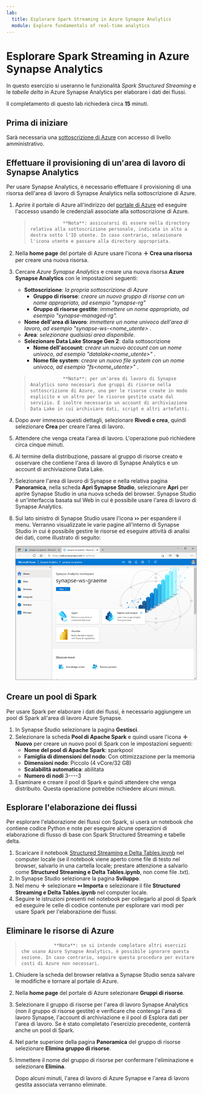 ```yaml
---
lab:
  title: Esplorare Spark Streaming in Azure Synapse Analytics
  module: Explore fundamentals of real-time analytics
---
```


# <a name="explore-spark-streaming-in-azure-synapse-analytics"></a>Esplorare Spark Streaming in Azure Synapse Analytics

In questo esercizio si useranno le funzionalità *Spark Structured Streaming* e le *tabelle delta* in Azure Synapse Analytics per elaborare i dati dei flussi.

Il completamento di questo lab richiederà circa **15** minuti.

## <a name="before-you-start"></a>Prima di iniziare

Sarà necessaria una [sottoscrizione di Azure](https://azure.microsoft.com/free) con accesso di livello amministrativo.

## <a name="provision-a-synapse-analytics-workspace"></a>Effettuare il provisioning di un'area di lavoro di Synapse Analytics

Per usare Synapse Analytics, è necessario effettuare il provisioning di una risorsa dell'area di lavoro di Synapse Analytics nella sottoscrizione di Azure.

1. Aprire il portale di Azure all'indirizzo del [portale di Azure](https://portal.azure.com?azure-portal=true) ed eseguire l'accesso usando le credenziali associate alla sottoscrizione di Azure.

    >                 **Nota**: assicurarsi di essere nella directory relativa alla sottoscrizione personale, indicata in alto a destra sotto l'ID utente. In caso contrario, selezionare l'icona utente e passare alla directory appropriata.

2. Nella **home page** del portale di Azure usare l'icona **&#65291; Crea una risorsa** per creare una nuova risorsa.
3. Cercare *Azure Synapse Analytics* e creare una nuova risorsa **Azure Synapse Analytics** con le impostazioni seguenti:
    - **Sottoscrizione**: *la propria sottoscrizione di Azure*
        - **Gruppo di risorse**: *creare un nuovo gruppo di risorse con un nome appropriato, ad esempio "synapse-rg"*
        - **Gruppo di risorse gestite**: *immettere un nome appropriato, ad esempio "synapse-managed-rg".*
    - **Nome dell'area di lavoro**: *immettere un nome univoco dell'area di lavoro, ad esempio "synapse-ws-<nome_utente>* .
    - **Area**: *selezionare qualsiasi area disponibile*.
    - **Selezionare Data Lake Storage Gen 2**: dalla sottoscrizione 
        - **Nome dell'account**: *creare un nuovo account con un nome univoco, ad esempio "datalake<nome_utente>"* .
        - **Nome file system**: *creare un nuovo file system con un nome univoco, ad esempio "fs<nome_utente>"* .

    >                 **Nota**: per un'area di lavoro di Synapse Analytics sono necessari due gruppi di risorse nella sottoscrizione di Azure, uno per le risorse create in modo esplicito e un altro per le risorse gestite usate dal servizio. È inoltre necessario un account di archiviazione Data Lake in cui archiviare dati, script e altri artefatti.

4. Dopo aver immesso questi dettagli, selezionare **Rivedi e crea**, quindi selezionare **Crea** per creare l'area di lavoro.
5. Attendere che venga creata l'area di lavoro. L'operazione può richiedere circa cinque minuti.
6. Al termine della distribuzione, passare al gruppo di risorse creato e osservare che contiene l'area di lavoro di Synapse Analytics e un account di archiviazione Data Lake.
7. Selezionare l'area di lavoro di Synapse e nella relativa pagina **Panoramica**, nella scheda **Apri Synapse Studio**, selezionare **Apri** per aprire Synapse Studio in una nuova scheda del browser. Synapse Studio è un'interfaccia basata sul Web in cui è possibile usare l'area di lavoro di Synapse Analytics.
8. Sul lato sinistro di Synapse Studio usare l'icona **&rsaquo;&rsaquo;** per espandere il menu. Verranno visualizzate le varie pagine all'interno di Synapse Studio in cui è possibile gestire le risorse ed eseguire attività di analisi dei dati, come illustrato di seguito:

    ![Synapse Studio](images/synapse-studio.png)

## <a name="create-a-spark-pool"></a>Creare un pool di Spark

Per usare Spark per elaborare i dati dei flussi, è necessario aggiungere un pool di Spark all'area di lavoro Azure Synapse.

1. In Synapse Studio selezionare la pagina **Gestisci**.
2. Selezionare la scheda **Pool di Apache Spark** e quindi usare l'icona **&#65291; Nuovo** per creare un nuovo pool di Spark con le impostazioni seguenti:
    - **Nome del pool di Apache Spark**: sparkpool
    - **Famiglia di dimensioni del nodo**: Con ottimizzazione per la memoria
    - **Dimensioni nodo**: Piccolo (4 vCore/32 GB)
    - **Scalabilità automatica**: abilitata
    - **Numero di nodi** 3----3
3. Esaminare e creare il pool di Spark e quindi attendere che venga distribuito. Questa operazione potrebbe richiedere alcuni minuti.

## <a name="explore-stream-processing"></a>Esplorare l'elaborazione dei flussi

Per esplorare l'elaborazione dei flussi con Spark, si userà un notebook che contiene codice Python e note per eseguire alcune operazioni di elaborazione di flusso di base con Spark Structured Streaming e tabelle delta.

1. Scaricare il notebook [Structured Streaming e Delta Tables.ipynb](https://github.com/MicrosoftLearning/DP-900T00A-Azure-Data-Fundamentals/raw/master/streaming/Spark%20Structured%20Streaming%20and%20Delta%20Tables.ipynb) nel computer locale (se il notebook viene aperto come file di testo nel browser, salvarlo in una cartella locale; prestare attenzione a salvarlo come **Structured Streaming e Delta Tables.ipynb**, non come file .txt).
2. In Synapse Studio selezionare la pagina **Sviluppo**.
3. Nel menu **&#65291;** selezionare **&#8612; Importa** e selezionare il file **Structured Streaming e Delta Tables.ipynb** nel computer locale.
4. Seguire le istruzioni presenti nel notebook per collegarlo al pool di Spark ed eseguire le celle di codice contenute per esplorare vari modi per usare Spark per l'elaborazione dei flussi.

## <a name="delete-azure-resources"></a>Eliminare le risorse di Azure

>                 **Nota**: se si intende completare altri esercizi che usano Azure Synapse Analytics, è possibile ignorare questa sezione. In caso contrario, seguire questa procedura per evitare costi di Azure non necessari.

1. Chiudere la scheda del browser relativa a Synapse Studio senza salvare le modifiche e tornare al portale di Azure.
1. Nella **home page** del portale di Azure selezionare **Gruppi di risorse**.
1. Selezionare il gruppo di risorse per l'area di lavoro Synapse Analytics (non il gruppo di risorse gestite) e verificare che contenga l'area di lavoro Synapse, l'account di archiviazione e il pool di Esplora dati per l'area di lavoro. Se è stato completato l'esercizio precedente, conterrà anche un pool di Spark.
1. Nel parte superiore della pagina **Panoramica** del gruppo di risorse selezionare **Elimina gruppo di risorse**.
1. Immettere il nome del gruppo di risorse per confermare l'eliminazione e selezionare **Elimina**.

    Dopo alcuni minuti, l'area di lavoro di Azure Synapse e l'area di lavoro gestita associata verranno eliminate.
